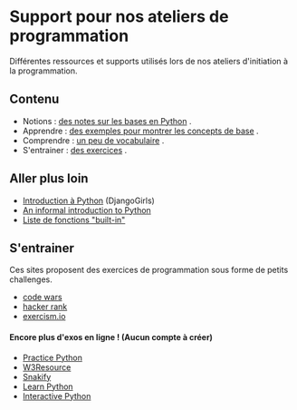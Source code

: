 # Support pour nos ateliers de programmation

Différentes ressources et supports utilisés lors de nos ateliers d'initiation à la programmation.


## Contenu

  * Notions : [des notes sur les bases en Python](https://github.com/djangogirlsbdx/ressources-et-supports/blob/master/reference.md) .
  * Apprendre : [des exemples pour montrer les concepts de base](https://github.com/djangogirlsbdx/ressources-et-supports/tree/master/exemples/) .
  * Comprendre : [un peu de vocabulaire](https://github.com/djangogirlsbdx/ressources-et-supports/blob/master/vocabulaire.md) .
  * S'entrainer : [des exercices](https://github.com/djangogirlsbdx/ressources-et-supports/blob/master/exercices/README.md) .


## Aller plus loin

  * [Introduction à Python](https://tutorial.djangogirls.org/fr/python_introduction/) (DjangoGirls)
  * [An informal introduction to Python](https://docs.python.org/3/tutorial/introduction.html)
  * [Liste de fonctions "built-in"](https://docs.python.org/2/library/functions.html)


## S'entrainer

Ces sites proposent des exercices de programmation sous forme de petits challenges.

  * [code wars](https://www.codewars.com/)
  * [hacker rank](https://www.hackerrank.com/)
  * [exercism.io](http://exercism.io/)

#### Encore plus d'exos en ligne ! (Aucun compte à créer)

  * [Practice Python](http://www.practicepython.org/)
  * [W3Resource](https://www.w3resource.com/python-exercises/)
  * [Snakify](https://snakify.org/)
  * [Learn Python](http://www.learnpython.org/fr/)
  * [Interactive Python](http://interactivepython.org/runestone/static/thinkcspy/index.html)
